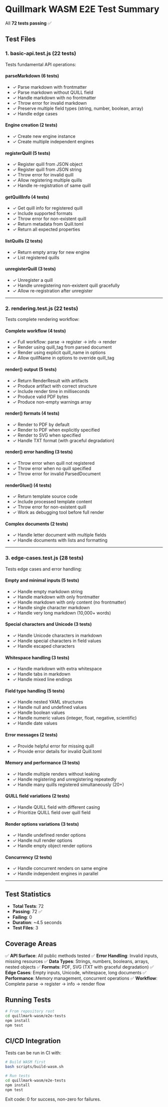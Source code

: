 # Quillmark WASM E2E Test Summary

All **72 tests passing** ✅

## Test Files

### 1. basic-api.test.js (22 tests)

Tests fundamental API operations:

#### parseMarkdown (6 tests)
- ✓ Parse markdown with frontmatter
- ✓ Parse markdown without QUILL field
- ✓ Handle markdown with no frontmatter
- ✓ Throw error for invalid markdown
- ✓ Preserve multiple field types (string, number, boolean, array)
- ✓ Handle edge cases

#### Engine creation (2 tests)
- ✓ Create new engine instance
- ✓ Create multiple independent engines

#### registerQuill (5 tests)
- ✓ Register quill from JSON object
- ✓ Register quill from JSON string
- ✓ Throw error for invalid quill
- ✓ Allow registering multiple quills
- ✓ Handle re-registration of same quill

#### getQuillInfo (4 tests)
- ✓ Get quill info for registered quill
- ✓ Include supported formats
- ✓ Throw error for non-existent quill
- ✓ Return metadata from Quill.toml
- ✓ Return all expected properties

#### listQuills (2 tests)
- ✓ Return empty array for new engine
- ✓ List registered quills

#### unregisterQuill (3 tests)
- ✓ Unregister a quill
- ✓ Handle unregistering non-existent quill gracefully
- ✓ Allow re-registration after unregister

---

### 2. rendering.test.js (22 tests)

Tests complete rendering workflow:

#### Complete workflow (4 tests)
- ✓ Full workflow: parse → register → info → render
- ✓ Render using quill_tag from parsed document
- ✓ Render using explicit quill_name in options
- ✓ Allow quillName in options to override quill_tag

#### render() output (5 tests)
- ✓ Return RenderResult with artifacts
- ✓ Produce artifact with correct structure
- ✓ Include render time in milliseconds
- ✓ Produce valid PDF bytes
- ✓ Produce non-empty warnings array

#### render() formats (4 tests)
- ✓ Render to PDF by default
- ✓ Render to PDF when explicitly specified
- ✓ Render to SVG when specified
- ✓ Handle TXT format (with graceful degradation)

#### render() error handling (3 tests)
- ✓ Throw error when quill not registered
- ✓ Throw error when no quill specified
- ✓ Throw error for invalid ParsedDocument

#### renderGlue() (4 tests)
- ✓ Return template source code
- ✓ Include processed template content
- ✓ Throw error for non-existent quill
- ✓ Work as debugging tool before full render

#### Complex documents (2 tests)
- ✓ Handle letter document with multiple fields
- ✓ Handle documents with lists and formatting

---

### 3. edge-cases.test.js (28 tests)

Tests edge cases and error handling:

#### Empty and minimal inputs (5 tests)
- ✓ Handle empty markdown string
- ✓ Handle markdown with only frontmatter
- ✓ Handle markdown with only content (no frontmatter)
- ✓ Handle single character markdown
- ✓ Handle very long markdown (10,000+ words)

#### Special characters and Unicode (3 tests)
- ✓ Handle Unicode characters in markdown
- ✓ Handle special characters in field values
- ✓ Handle escaped characters

#### Whitespace handling (3 tests)
- ✓ Handle markdown with extra whitespace
- ✓ Handle tabs in markdown
- ✓ Handle mixed line endings

#### Field type handling (5 tests)
- ✓ Handle nested YAML structures
- ✓ Handle null and undefined values
- ✓ Handle boolean values
- ✓ Handle numeric values (integer, float, negative, scientific)
- ✓ Handle date values

#### Error messages (2 tests)
- ✓ Provide helpful error for missing quill
- ✓ Provide error details for invalid Quill.toml

#### Memory and performance (3 tests)
- ✓ Handle multiple renders without leaking
- ✓ Handle registering and unregistering repeatedly
- ✓ Handle many quills registered simultaneously (20+)

#### QUILL field variations (2 tests)
- ✓ Handle QUILL field with different casing
- ✓ Prioritize QUILL field over quill field

#### Render options variations (3 tests)
- ✓ Handle undefined render options
- ✓ Handle null render options
- ✓ Handle empty object render options

#### Concurrency (2 tests)
- ✓ Handle concurrent renders on same engine
- ✓ Handle independent engines in parallel

---

## Test Statistics

- **Total Tests**: 72
- **Passing**: 72 ✅
- **Failing**: 0
- **Duration**: ~4.5 seconds
- **Test Files**: 3

## Coverage Areas

✅ **API Surface**: All public methods tested
✅ **Error Handling**: Invalid inputs, missing resources
✅ **Data Types**: Strings, numbers, booleans, arrays, nested objects
✅ **Formats**: PDF, SVG (TXT with graceful degradation)
✅ **Edge Cases**: Empty inputs, Unicode, whitespace, long documents
✅ **Performance**: Memory management, concurrent operations
✅ **Workflow**: Complete parse → register → info → render flow

## Running Tests

```bash
# From repository root
cd quillmark-wasm/e2e-tests
npm install
npm test
```

## CI/CD Integration

Tests can be run in CI with:

```bash
# Build WASM first
bash scripts/build-wasm.sh

# Run tests
cd quillmark-wasm/e2e-tests
npm install
npm test
```

Exit code: 0 for success, non-zero for failures.
